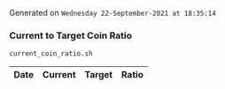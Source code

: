 Generated on `Wednesday 22-September-2021 at 18:35:14`

### Current to Target Coin Ratio
`current_coin_ratio.sh`

Date|Current|Target|Ratio
---|---|---|---
